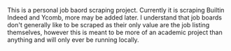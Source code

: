 This is a personal job baord scraping project.
Currently it is scraping Builtin Indeed and Ycomb, more may be added later. 
I understand that job boards don't generally like to be scraped as their only value are the job listing themselves, however this is meant to be more of an academic project than anything and will only ever be running locally.

